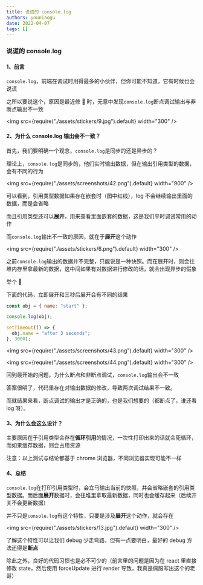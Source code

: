 ```yaml
---
title: 说谎的 console.log
authors: youniaogu
date: 2022-04-07
tags: []
---
```


### 说谎的 console.log

#### 1、前言

`console.log`，前端在调试时用得最多的小伙伴，但你可能不知道，它有时候也会说谎

之所以要说这个，原因是最近修 🐛 时，无意中发现`console.log`断点调试输出与非断点输出不一致

<img src={require("./assets/stickers/9.jpg").default} width="300" />

#### 2、为什么 console.log 输出会不一致？

首先，我们要明确一个观念，`console.log`是同步的还是异步的？

理论上，`console.log`是同步的，他们实时输出数据，但在输出引用类型的数据，会有不同的行为

<img src={require("./assets/screenshots/42.png").default} width="900" />

可以看到，引用类型数据如果存在嵌套时（图中红线），log 不会继续输出里面的数据，而是会省略

而且引用类型还可以**展开**，用来查看里面嵌套的数据，这是我们平时调试常用的动作

而`console.log`输出不一致的原因，就在于**展开**这个动作

<img src={require("./assets/stickers/6.png").default} width="300" />

之前`console.log`输出的数据并不完整，只能说是一种快照。而在展开时，则会往堆内存里拿最新的数据，这中间如果有对数据进行修改的话，就会出现异步的假象

举个 🌰

下面的代码，立即展开和三秒后展开会有不同的结果

```javascript
const obj = { name: "start" };

console.log(obj);

setTimeout(() => {
  obj.name = "after 3 seconds";
}, 3000);
```

<img src={require("./assets/screenshots/43.png").default} width="300" />

<img src={require("./assets/screenshots/44.png").default} width="300" />

回到最开始的问题，为什么断点和非断点调试，`console.log`输出会不一致

答案很明了，代码里存在对输出数据的修改，导致两次调试结果不一致。

而就结果来看，断点调试的输出才是正确的，也是我们想要的（都断点了，谁还看 log 呀）。

#### 3、为什么会这么设计？

主要原因在于引用类型会存在**循环引用**的情况，一次性打印出来的话就会死循环，而如果缓存数据，则会占用资源

注意：以上测试与结论都基于 chrome 浏览器，不同浏览器实现可能不一样

#### 4、总结

`console.log`在打印引用类型时，会立马输出当前的快照，并会省略嵌套的引用类型数据。而后面**展开**数据时，会往堆里拿取最新数据，同时也会缓存起来（后续开关不会更新数据）

并不只是`console.log`有这个特性，只要是涉及**展开**这个动作，就会存在

<img src={require("./assets/stickers/13.jpg").default} width="300" />

了解这个特性可以让我们 debug 少走弯路，但有一点要明白，最好的 debug 方法还得是**断点**

除此之外，良好的代码习惯也是必不可少的（前言里的问题是因为在 react 里直接修改 state，然后使用 forceUpdate 进行 render 导致，我真是佩服写出这个的老哥）

